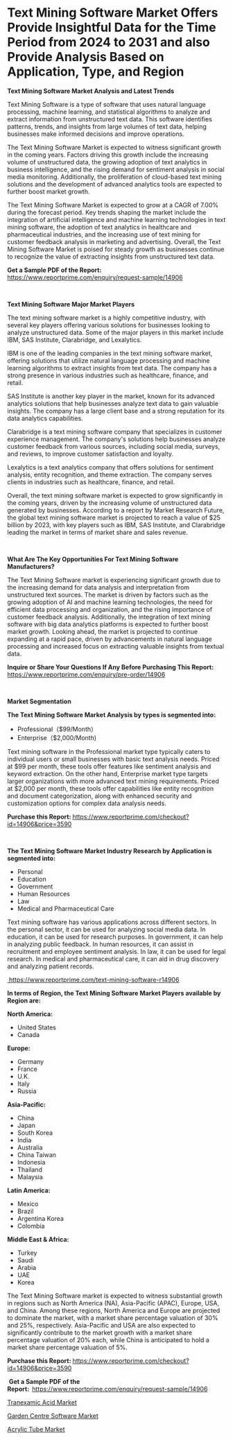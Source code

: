 <p><h1>Text Mining Software Market Offers Provide Insightful Data for the Time Period from 2024 to 2031 and also Provide Analysis Based on Application, Type, and Region</h1></p><p><strong>Text Mining Software Market Analysis and Latest Trends</strong></p>
<p><p>Text Mining Software is a type of software that uses natural language processing, machine learning, and statistical algorithms to analyze and extract information from unstructured text data. This software identifies patterns, trends, and insights from large volumes of text data, helping businesses make informed decisions and improve operations.</p><p>The Text Mining Software Market is expected to witness significant growth in the coming years. Factors driving this growth include the increasing volume of unstructured data, the growing adoption of text analytics in business intelligence, and the rising demand for sentiment analysis in social media monitoring. Additionally, the proliferation of cloud-based text mining solutions and the development of advanced analytics tools are expected to further boost market growth.</p><p>The Text Mining Software Market is expected to grow at a CAGR of 7.00% during the forecast period. Key trends shaping the market include the integration of artificial intelligence and machine learning technologies in text mining software, the adoption of text analytics in healthcare and pharmaceutical industries, and the increasing use of text mining for customer feedback analysis in marketing and advertising. Overall, the Text Mining Software Market is poised for steady growth as businesses continue to recognize the value of extracting insights from unstructured text data.</p></p>
<p><strong>Get a Sample PDF of the Report:&nbsp;</strong> <a href="https://www.reportprime.com/enquiry/request-sample/14906">https://www.reportprime.com/enquiry/request-sample/14906</a></p>
<p>&nbsp;</p>
<p><strong>Text Mining Software Major Market Players</strong></p>
<p><p>The text mining software market is a highly competitive industry, with several key players offering various solutions for businesses looking to analyze unstructured data. Some of the major players in this market include IBM, SAS Institute, Clarabridge, and Lexalytics.</p><p>IBM is one of the leading companies in the text mining software market, offering solutions that utilize natural language processing and machine learning algorithms to extract insights from text data. The company has a strong presence in various industries such as healthcare, finance, and retail.</p><p>SAS Institute is another key player in the market, known for its advanced analytics solutions that help businesses analyze text data to gain valuable insights. The company has a large client base and a strong reputation for its data analytics capabilities.</p><p>Clarabridge is a text mining software company that specializes in customer experience management. The company's solutions help businesses analyze customer feedback from various sources, including social media, surveys, and reviews, to improve customer satisfaction and loyalty.</p><p>Lexalytics is a text analytics company that offers solutions for sentiment analysis, entity recognition, and theme extraction. The company serves clients in industries such as healthcare, finance, and retail.</p><p>Overall, the text mining software market is expected to grow significantly in the coming years, driven by the increasing volume of unstructured data generated by businesses. According to a report by Market Research Future, the global text mining software market is projected to reach a value of $25 billion by 2023, with key players such as IBM, SAS Institute, and Clarabridge leading the market in terms of market share and sales revenue.</p></p>
<p>&nbsp;</p>
<p><strong>What Are The Key Opportunities For Text Mining Software Manufacturers?</strong></p>
<p><p>The Text Mining Software market is experiencing significant growth due to the increasing demand for data analysis and interpretation from unstructured text sources. The market is driven by factors such as the growing adoption of AI and machine learning technologies, the need for efficient data processing and organization, and the rising importance of customer feedback analysis. Additionally, the integration of text mining software with big data analytics platforms is expected to further boost market growth. Looking ahead, the market is projected to continue expanding at a rapid pace, driven by advancements in natural language processing and increased focus on extracting valuable insights from textual data.</p></p>
<p><strong>Inquire or Share Your Questions If Any Before Purchasing This Report:</strong> <a href="https://www.reportprime.com/enquiry/pre-order/14906">https://www.reportprime.com/enquiry/pre-order/14906</a></p>
<p>&nbsp;</p>
<p><strong>Market Segmentation</strong></p>
<p><strong>The Text Mining Software Market Analysis by types is segmented into:</strong></p>
<p><ul><li>Professional（$99/Month）</li><li>Enterprise（$2,000/Month)</li></ul></p>
<p><p>Text mining software in the Professional market type typically caters to individual users or small businesses with basic text analysis needs. Priced at $99 per month, these tools offer features like sentiment analysis and keyword extraction. On the other hand, Enterprise market type targets larger organizations with more advanced text mining requirements. Priced at $2,000 per month, these tools offer capabilities like entity recognition and document categorization, along with enhanced security and customization options for complex data analysis needs.</p></p>
<p><strong>Purchase this Report:&nbsp;</strong><a href="https://www.reportprime.com/checkout?id=14906&price=3590">https://www.reportprime.com/checkout?id=14906&price=3590</a></p>
<p>&nbsp;</p>
<p><strong>The Text Mining Software Market Industry Research by Application is segmented into:</strong></p>
<p><ul><li>Personal</li><li>Education</li><li>Government</li><li>Human Resources</li><li>Law</li><li>Medical and Pharmaceutical Care</li></ul></p>
<p><p>Text mining software has various applications across different sectors. In the personal sector, it can be used for analyzing social media data. In education, it can be used for research purposes. In government, it can help in analyzing public feedback. In human resources, it can assist in recruitment and employee sentiment analysis. In law, it can be used for legal research. In medical and pharmaceutical care, it can aid in drug discovery and analyzing patient records.</p></p>
<p><a href="https://www.reportprime.com/text-mining-software-r14906">&nbsp;https://www.reportprime.com/text-mining-software-r14906</a></p>
<p><strong>In terms of Region, the Text Mining Software Market Players available by Region are:</strong></p>
<p>
    <p> <strong> North America: </strong>
        <ul>
            <li>United States</li>
            <li>Canada</li>
        </ul>
        </p> 
    <p> <strong> Europe: </strong>
        <ul>
            <li>Germany</li>
            <li>France</li>
            <li>U.K.</li>
            <li>Italy</li>
            <li>Russia</li>
        </ul>
        </p> 
    <p> <strong> Asia-Pacific: </strong>
        <ul>
            <li>China</li>
            <li>Japan</li>
            <li>South Korea</li>
            <li>India</li>
            <li>Australia</li>
            <li>China Taiwan</li>
            <li>Indonesia</li>
            <li>Thailand</li>
            <li>Malaysia</li>
        </ul>
        </p> 
    <p> <strong> Latin America: </strong>
        <ul>
            <li>Mexico</li>
            <li>Brazil</li>
            <li>Argentina Korea</li>
            <li>Colombia</li>
        </ul>
        </p> 
    <p> <strong> Middle East & Africa: </strong>
        <ul>
            <li>Turkey</li>
            <li>Saudi</li>
            <li>Arabia</li>
            <li>UAE</li>
            <li>Korea</li>
        </ul>
    </p>
    </p>
<p><p>The Text Mining Software market is expected to witness substantial growth in regions such as North America (NA), Asia-Pacific (APAC), Europe, USA, and China. Among these regions, North America and Europe are projected to dominate the market, with a market share percentage valuation of 30% and 25%, respectively. Asia-Pacific and USA are also expected to significantly contribute to the market growth with a market share percentage valuation of 20% each, while China is anticipated to hold a market share percentage valuation of 5%.</p></p>
<p><strong>Purchase this Report: </strong><a href="https://www.reportprime.com/checkout?id=14906&price=3590">https://www.reportprime.com/checkout?id=14906&price=3590</a></p>
<p>&nbsp;<strong>Get a Sample PDF of the Report:&nbsp;&nbsp;</strong><a href="https://www.reportprime.com/enquiry/request-sample/14906">https://www.reportprime.com/enquiry/request-sample/14906</a></p>
<p><strong></strong></p>
<p><p><a href="https://www.linkedin.com/pulse/tranexamic-acid-market-goal-estimating-size-future-growth-potential-ssnxf?trackingId=2sO9828mmCobI94q1jX5Lw%3D%3D">Tranexamic Acid Market</a></p><p><a href="https://github.com/lbird53714/Market-Research-Report-List-4/blob/main/garden-centre-software-market.md">Garden Centre Software Market</a></p><p><a href="https://www.linkedin.com/pulse/acrylic-tube-market-comprehensive-report-its-share-amp-eezff?trackingId=y4NfWdbcKl588YWZwwf5MQ%3D%3D">Acrylic Tube Market</a></p></p>